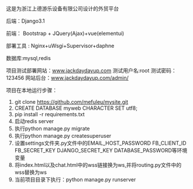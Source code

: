 
这是为浙江上德游乐设备有限公司设计的外贸平台

后端：Django3.1

前端： Bootstrap + JQuery(Ajax)+vue(elementui)

部署工具 : Nginx+uWsgi+Supervisor+daphne

数据库:mysql,redis

项目测试部署网站：www.jackdaydayup.com  测试用户名:root  测试密码：123456  网站后台：www.jackdaydayup.com/admin/

项目在本地运行步骤：

1. git clone https://github.com/mefuleu/mysite.git
2. CREATE DATABASE myweb CHARACTER SET utf8;
3. pip install -r requirements.txt
4. 启动redis server
5. 执行python manage.py migrate
6. 执行python manage.py createsuperuser
7. 设置settings文件夹.py文件中的EMAIL_HOST_PASSWORD FB_CLIENT_ID FB_SECRET_KEY DJANGO_SECRET_KEY DATABASE_PASSWORD等环境变量
8. 将index.html以及chat.html中的wss链接换为ws,并将routing.py文件中的wss替换为ws  
9. 当前项目目录下执行：python manage.py runserver



